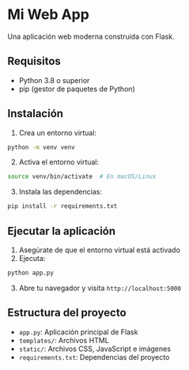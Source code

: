 # Mi Web App

Una aplicación web moderna construida con Flask.

## Requisitos

- Python 3.8 o superior
- pip (gestor de paquetes de Python)

## Instalación

1. Crea un entorno virtual:
```bash
python -m venv venv
```

2. Activa el entorno virtual:
```bash
source venv/bin/activate  # En macOS/Linux
```

3. Instala las dependencias:
```bash
pip install -r requirements.txt
```

## Ejecutar la aplicación

1. Asegúrate de que el entorno virtual está activado
2. Ejecuta:
```bash
python app.py
```
3. Abre tu navegador y visita `http://localhost:5000`

## Estructura del proyecto

- `app.py`: Aplicación principal de Flask
- `templates/`: Archivos HTML
- `static/`: Archivos CSS, JavaScript e imágenes
- `requirements.txt`: Dependencias del proyecto

